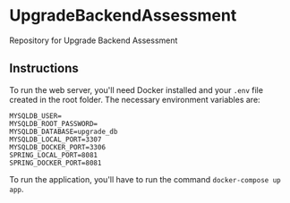 # UpgradeBackendAssessment
Repository for Upgrade Backend Assessment

## Instructions

To run the web server, you'll need Docker installed and your `.env` file created in the root folder. The necessary environment variables are:

```
MYSQLDB_USER=
MYSQLDB_ROOT_PASSWORD=
MYSQLDB_DATABASE=upgrade_db
MYSQLDB_LOCAL_PORT=3307
MYSQLDB_DOCKER_PORT=3306
SPRING_LOCAL_PORT=8081
SPRING_DOCKER_PORT=8081
```

To run the application, you'll have to run the command `docker-compose up app`.
